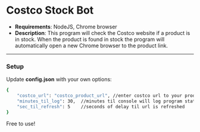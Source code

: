 # Costco Stock Bot
* **Requirements**: NodeJS, Chrome browser
* **Description**: This program will check the Costco website if a product is in stock. When the product is found in stock the program will automatically open a new Chrome browser to the product link.
***

### Setup
Update **config.json** with your own options:
```sh
{
    "costco_url": "costco_product_url", //enter costco url to your product
    "minutes_til_log": 30,  //minutes til console will log program status
    "sec_til_refresh": 5    //seconds of delay til url is refreshed
}
``` 

Free to use!

